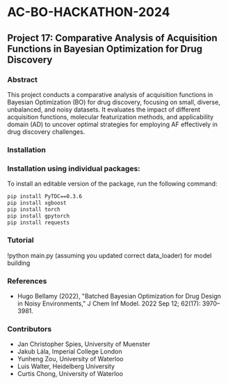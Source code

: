 # AC-BO-HACKATHON-2024
## Project 17: Comparative Analysis of Acquisition Functions in Bayesian Optimization for Drug Discovery

### Abstract
This project conducts a comparative analysis of acquisition functions in Bayesian Optimization (BO) for drug discovery, focusing on small, diverse, unbalanced, and noisy datasets. It evaluates the impact of different acquisition functions, molecular featurization methods, and applicability domain (AD) to uncover optimal strategies for employing AF effectively in drug discovery challenges.

### Installation
### Installation using individual packages:
To install an editable version of the package, run the following command:
```bash
pip install PyTDC==0.3.6
pip install xgboost
pip install torch
pip install gpytorch
pip install requests
```
### Tutorial
!python main.py (assuming you updated correct data_loader) for model building

### References
- Hugo Bellamy (2022), "Batched Bayesian Optimization for Drug Design in Noisy Environments," J Chem Inf Model. 2022 Sep 12; 62(17): 3970–3981.

### Contributors
- Jan Christopher Spies, University of Muenster
- Jakub Lála, Imperial College London
- Yunheng Zou, University of Waterloo
- Luis Walter, Heidelberg University
- Curtis Chong, University of Waterloo
